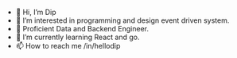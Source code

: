 - 👋 Hi, I’m Dip
- 👀 I’m interested in programming and design event driven system.
- 🌱 Proficient Data and Backend Engineer.
- 💞️ I’m currently learning React and go.
- 📫 How to reach me /in/hellodip

<!---
drdcs/drdcs is a ✨ special ✨ repository because its `README.md` (this file) appears on your GitHub profile.
You can click the Preview link to take a look at your changes.
--->
